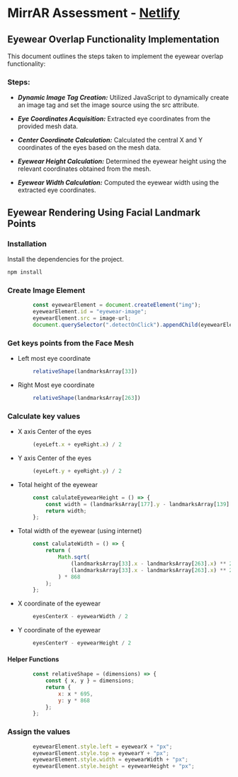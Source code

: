 # MirrAR Assessment - [Netlify](https://mirrar-eyewear.netlify.app/)


## Eyewear Overlap Functionality Implementation
This document outlines the steps taken to implement the eyewear overlap functionality:

### Steps:
* ***Dynamic Image Tag Creation:*** Utilized JavaScript to dynamically create an image tag and set the image source using the src attribute.

* ***Eye Coordinates Acquisition:*** Extracted eye coordinates from the provided mesh data.

* ***Center Coordinate Calculation:*** Calculated the central X and Y coordinates of the eyes based on the mesh data.

* ***Eyewear Height Calculation:*** Determined the eyewear height using the relevant coordinates obtained from the mesh.

* ***Eyewear Width Calculation:*** Computed the eyewear width using the extracted eye coordinates.

## Eyewear Rendering Using Facial Landmark Points

### Installation

Install the dependencies for the project.

```bash
npm install
```

### Create Image Element
```javascript
        const eyewearElement = document.createElement("img");
        eyewearElement.id = "eyewear-image";
        eyewearElement.src = image-url;
        document.querySelector(".detectOnClick").appendChild(eyewearElement);
```

### Get keys points from the Face Mesh

* Left most eye coordinate
```javascript
        relativeShape(landmarksArray[33])
```
* Right Most eye coordinate
```javascript
        relativeShape(landmarksArray[263])
```

### Calculate key values

* X axis Center of the eyes
```javascript
        (eyeLeft.x + eyeRight.x) / 2
```
* Y axis Center of the eyes
```javascript
        (eyeLeft.y + eyeRight.y) / 2
```
* Total height of the eyewear
```javascript
        const calulateEyewearHeight = () => {
            const width = (landmarksArray[177].y - landmarksArray[139].y) * 868;
            return width;
        };
```
* Total width of the eyewear (using internet)
```javascript
        const calulateWidth = () => {
            return (
                Math.sqrt(
                    (landmarksArray[33].x - landmarksArray[263].x) ** 2 +
                    (landmarksArray[33].x - landmarksArray[263].x) ** 2
                ) * 868
            );
        };
```
* X coordinate of the eyewear
```javascript
        eyesCenterX - eyewearWidth / 2
```
* Y coordinate of the eyewear
```javascript
        eyesCenterY - eyewearHeight / 2
```

#### Helper Functions

```javascript
        const relativeShape = (dimensions) => {
            const { x, y } = dimensions;
            return {
                x: x * 695,
                y: y * 868
            };
        };
```

### Assign the values
```javascript
        eyewearElement.style.left = eyewearX + "px";
        eyewearElement.style.top = eyewearY + "px";
        eyewearElement.style.width = eyewearWidth + "px";
        eyewearElement.style.height = eyewearHeight + "px";
```
